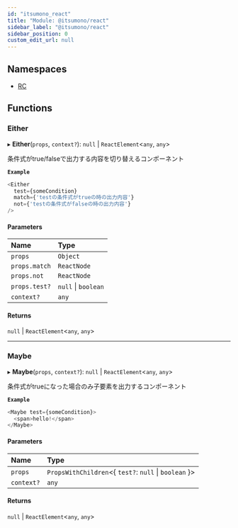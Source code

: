 ```yaml
---
id: "itsumono_react"
title: "Module: @itsumono/react"
sidebar_label: "@itsumono/react"
sidebar_position: 0
custom_edit_url: null
---
```


## Namespaces

- [RC](../namespaces/itsumono_react.RC.md)

## Functions

### Either

▸ **Either**(`props`, `context?`): ``null`` \| `ReactElement`<`any`, `any`\>

条件式がtrue/falseで出力する内容を切り替えるコンポーネント

**`Example`**

```ts
<Either
  test={someCondition}
  match={'testの条件式がtrueの時の出力内容'}
  not={'testの条件式がfalseの時の出力内容'}
/>
```

#### Parameters

| Name | Type |
| :------ | :------ |
| `props` | `Object` |
| `props.match` | `ReactNode` |
| `props.not` | `ReactNode` |
| `props.test?` | ``null`` \| `boolean` |
| `context?` | `any` |

#### Returns

``null`` \| `ReactElement`<`any`, `any`\>

___

### Maybe

▸ **Maybe**(`props`, `context?`): ``null`` \| `ReactElement`<`any`, `any`\>

条件式がtrueになった場合のみ子要素を出力するコンポーネント

**`Example`**

```ts
<Maybe test={someCondition}>
  <span>hello!</span>
</Maybe>
```

#### Parameters

| Name | Type |
| :------ | :------ |
| `props` | `PropsWithChildren`<{ `test?`: ``null`` \| `boolean`  }\> |
| `context?` | `any` |

#### Returns

``null`` \| `ReactElement`<`any`, `any`\>
